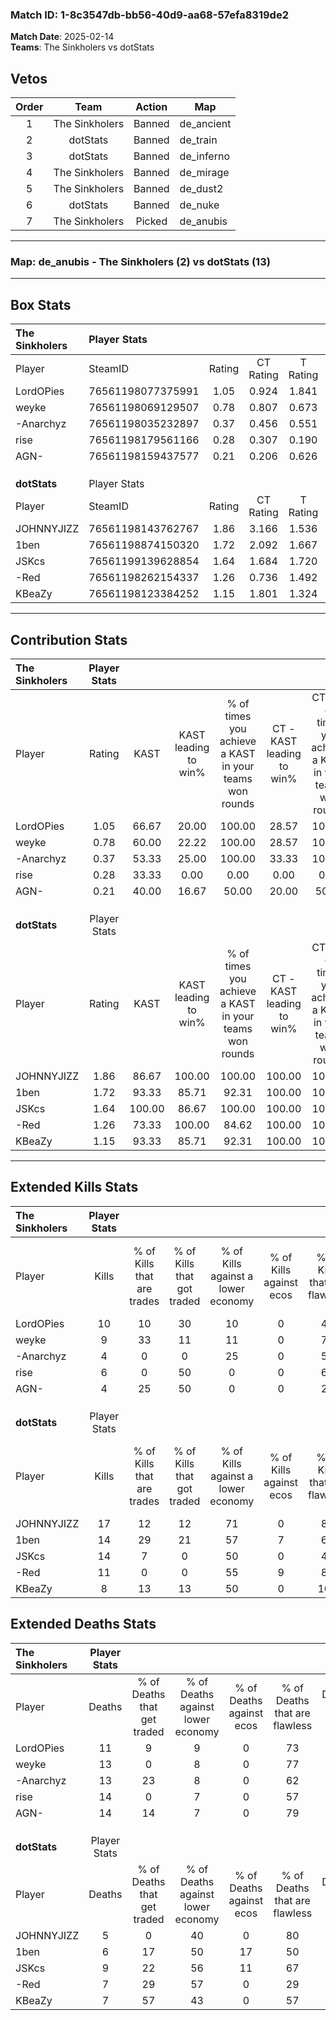 ### Match ID: 1-8c3547db-bb56-40d9-aa68-57efa8319de2  
**Match Date**: 2025-02-14  
**Teams**: The Sinkholers vs dotStats  

## Vetos  

| Order | Team | Action | Map |
| :---: | :--: | :----: | --- |
| 1 | The Sinkholers | Banned | de_ancient |
| 2 | dotStats | Banned | de_train |
| 3 | dotStats | Banned | de_inferno |
| 4 | The Sinkholers | Banned | de_mirage |
| 5 | The Sinkholers | Banned | de_dust2 |
| 6 | dotStats | Banned | de_nuke |
| 7 | The Sinkholers | Picked | de_anubis |

---  

### **Map**: de_anubis - The Sinkholers (2) vs dotStats (13)  
---  

## Box Stats  

| **The Sinkholers** | Player Stats      |        |           |          |        |       |       |         |        |      |     |
| :- | :- | :-: | :-: | :-: | :-: | :-: | :-: | :-: | :-: | :-: | :-: |
| Player             | SteamID           | Rating | CT Rating | T Rating |  KAST  |  ADR  | Kills | Assists | Deaths | K/D  | HS% |
| LordOPies          | 76561198077375991 |  1.05  |   0.924   |  1.841   | 66.67  | 91.9  |  10   |    4    |   11   | 0.91 | 40  |
| weyke              | 76561198069129507 |  0.78  |   0.807   |  0.673   | 60.00  | 65.7  |   9   |    2    |   13   | 0.69 | 55  |
| -Anarchyz          | 76561198035232897 |  0.37  |   0.456   |  0.551   | 53.33  | 42.5  |   4   |    2    |   13   | 0.31 | 25  |
| rise               | 76561198179561166 |  0.28  |   0.307   |  0.190   | 33.33  | 40.8  |   6   |    0    |   14   | 0.43 | 33  |
| AGN-               | 76561198159437577 |  0.21  |   0.206   |  0.626   | 40.00  | 35.3  |   4   |    1    |   14   | 0.29 | 25  |
|                    |                   |        |           |          |        |       |       |         |        |      |     |
|                    |                   |        |           |          |        |       |       |         |        |      |     |
|                    |                   |        |           |          |        |       |       |         |        |      |     |
| **dotStats**       | Player Stats      |        |           |          |        |       |       |         |        |      |     |
| Player             | SteamID           | Rating | CT Rating | T Rating |  KAST  |  ADR  | Kills | Assists | Deaths | K/D  | HS% |
| JOHNNYJIZZ         | 76561198143762767 |  1.86  |   3.166   |  1.536   | 86.67  | 106.1 |  17   |    4    |   5    | 3.40 | 52  |
| 1ben               | 76561198874150320 |  1.72  |   2.092   |  1.667   | 93.33  | 108.3 |  14   |    5    |   6    | 2.33 | 57  |
| JSKcs              | 76561199139628854 |  1.64  |   1.684   |  1.720   | 100.00 | 101.1 |  14   |    5    |   9    | 1.56 | 42  |
| -Red               | 76561198262154337 |  1.26  |   0.736   |  1.492   | 73.33  | 79.2  |  11   |    4    |   7    | 1.57 | 54  |
| KBeaZy             | 76561198123384252 |  1.15  |   1.801   |  1.324   | 93.33  | 52.0  |   8   |    5    |   7    | 1.14 | 12  |
---  

## Contribution Stats  

| **The Sinkholers** | Player Stats |        |                      |                                                        |                           |                                                             |                          |                                                            |
| :- | :-: | :-: | :-: | :-: | :-: | :-: | :-: | :-: |
| Player             |    Rating    |  KAST  | KAST leading to win% | % of times you achieve a KAST in your teams won rounds | CT - KAST leading to win% | CT - % of times you achieve a KAST in your teams won rounds | T - KAST leading to win% | T - % of times you achieve a KAST in your teams won rounds |
| LordOPies          |     1.05     | 66.67  |        20.00         |                         100.00                         |           28.57           |                           100.00                            |           0.00           |                            0.00                            |
| weyke              |     0.78     | 60.00  |        22.22         |                         100.00                         |           28.57           |                           100.00                            |           0.00           |                            0.00                            |
| -Anarchyz          |     0.37     | 53.33  |        25.00         |                         100.00                         |           33.33           |                           100.00                            |           0.00           |                            0.00                            |
| rise               |     0.28     | 33.33  |         0.00         |                          0.00                          |           0.00            |                            0.00                             |           0.00           |                            0.00                            |
| AGN-               |     0.21     | 40.00  |        16.67         |                         50.00                          |           20.00           |                            50.00                            |           0.00           |                            0.00                            |
|                    |              |        |                      |                                                        |                           |                                                             |                          |                                                            |
|                    |              |        |                      |                                                        |                           |                                                             |                          |                                                            |
|                    |              |        |                      |                                                        |                           |                                                             |                          |                                                            |
| **dotStats**       | Player Stats |        |                      |                                                        |                           |                                                             |                          |                                                            |
| Player             |    Rating    |  KAST  | KAST leading to win% | % of times you achieve a KAST in your teams won rounds | CT - KAST leading to win% | CT - % of times you achieve a KAST in your teams won rounds | T - KAST leading to win% | T - % of times you achieve a KAST in your teams won rounds |
| JOHNNYJIZZ         |     1.86     | 86.67  |        100.00        |                         100.00                         |          100.00           |                           100.00                            |          100.00          |                           100.00                           |
| 1ben               |     1.72     | 93.33  |        85.71         |                         92.31                          |          100.00           |                           100.00                            |          81.82           |                           90.00                            |
| JSKcs              |     1.64     | 100.00 |        86.67         |                         100.00                         |          100.00           |                           100.00                            |          83.33           |                           100.00                           |
| -Red               |     1.26     | 73.33  |        100.00        |                         84.62                          |          100.00           |                           100.00                            |          100.00          |                           80.00                            |
| KBeaZy             |     1.15     | 93.33  |        85.71         |                         92.31                          |          100.00           |                           100.00                            |          81.82           |                           90.00                            |
---  

## Extended Kills Stats  

| **The Sinkholers** | Player Stats |                            |                            |                                    |                         |                              |                                 |                                       |                    |           |
| :- | :-: | :-: | :-: | :-: | :-: | :-: | :-: | :-: | :-: | :-: |
| Player             |    Kills     | % of Kills that are trades | % of Kills that got traded | % of Kills against a lower economy | % of Kills against ecos | % of Kills that are flawless | % of Kills that are close duels | % of Kills that are assisted by flash | Pistol Round Kills | AWP Kills |
| LordOPies          |      10      |             10             |             30             |                 10                 |            0            |              40              |               20                |                   0                   |         2          |     0     |
| weyke              |      9       |             33             |             11             |                 11                 |            0            |              78              |                0                |                   0                   |         3          |     1     |
| -Anarchyz          |      4       |             0              |             0              |                 25                 |            0            |              50              |                0                |                   0                   |         0          |     2     |
| rise               |      6       |             0              |             50             |                 0                  |            0            |              67              |               17                |                   0                   |         0          |     0     |
| AGN-               |      4       |             25             |             50             |                 0                  |            0            |              25              |               50                |                   0                   |         0          |     0     |
|                    |              |                            |                            |                                    |                         |                              |                                 |                                       |                    |           |
|                    |              |                            |                            |                                    |                         |                              |                                 |                                       |                    |           |
|                    |              |                            |                            |                                    |                         |                              |                                 |                                       |                    |           |
| **dotStats**       | Player Stats |                            |                            |                                    |                         |                              |                                 |                                       |                    |           |
| Player             |    Kills     | % of Kills that are trades | % of Kills that got traded | % of Kills against a lower economy | % of Kills against ecos | % of Kills that are flawless | % of Kills that are close duels | % of Kills that are assisted by flash | Pistol Round Kills | AWP Kills |
| JOHNNYJIZZ         |      17      |             12             |             12             |                 71                 |            0            |              82              |                6                |                   0                   |         2          |     0     |
| 1ben               |      14      |             29             |             21             |                 57                 |            7            |              64              |               14                |                   7                   |         2          |     1     |
| JSKcs              |      14      |             7              |             0              |                 50                 |            0            |              43              |                7                |                   7                   |         2          |     0     |
| -Red               |      11      |             0              |             0              |                 55                 |            9            |              82              |                9                |                   0                   |         0          |     0     |
| KBeaZy             |      8       |             13             |             13             |                 50                 |            0            |             100              |                0                |                   0                   |         3          |     4     |
## Extended Deaths Stats  

| **The Sinkholers** | Player Stats |                             |                                   |                          |                               |                            |                           |               |
| :- | :-: | :-: | :-: | :-: | :-: | :-: | :-: | :-: |
| Player             |    Deaths    | % of Deaths that get traded | % of Deaths against lower economy | % of Deaths against ecos | % of Deaths that are flawless | % of Deaths that are close | % of Deaths while blinded | Deaths to AWP |
| LordOPies          |      11      |              9              |                 9                 |            0             |              73               |             18             |             0             |       0       |
| weyke              |      13      |              0              |                 8                 |            0             |              77               |             0              |             8             |       3       |
| -Anarchyz          |      13      |             23              |                 8                 |            0             |              62               |             15             |             8             |       0       |
| rise               |      14      |              0              |                 7                 |            0             |              57               |             0              |             0             |       0       |
| AGN-               |      14      |             14              |                 7                 |            0             |              79               |             7              |             0             |       2       |
|                    |              |                             |                                   |                          |                               |                            |                           |               |
|                    |              |                             |                                   |                          |                               |                            |                           |               |
|                    |              |                             |                                   |                          |                               |                            |                           |               |
| **dotStats**       | Player Stats |                             |                                   |                          |                               |                            |                           |               |
| Player             |    Deaths    | % of Deaths that get traded | % of Deaths against lower economy | % of Deaths against ecos | % of Deaths that are flawless | % of Deaths that are close | % of Deaths while blinded | Deaths to AWP |
| JOHNNYJIZZ         |      5       |              0              |                40                 |            0             |              80               |             20             |             0             |       1       |
| 1ben               |      6       |             17              |                50                 |            17            |              50               |             33             |             0             |       0       |
| JSKcs              |      9       |             22              |                56                 |            11            |              67               |             0              |             0             |       1       |
| -Red               |      7       |             29              |                57                 |            0             |              29               |             29             |             0             |       0       |
| KBeaZy             |      7       |             57              |                43                 |            0             |              57               |             0              |             0             |       1       |
